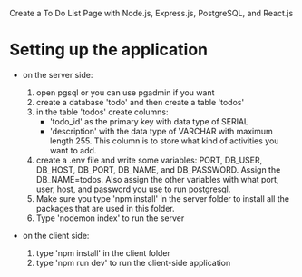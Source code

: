 Create a To Do List Page with Node.js, Express.js, PostgreSQL, and React.js

# Setting up the application
- on the server side:
  1. open pgsql or you can use pgadmin if you want
  2. create a database 'todo' and then create a table 'todos'
  3. in the table 'todos' create columns:
     - 'todo_id' as the primary key with data type of SERIAL
     - 'description' with the data type of VARCHAR with maximum length 255. This column is to store what kind of activities you want to add.
  4. create a .env file and write some variables: PORT, DB_USER, DB_HOST, DB_PORT, DB_NAME, and DB_PASSWORD. Assign the DB_NAME=todos. Also assign the other variables with what port, user, host, and password you use to run postgresql. 
  5. Make sure you type 'npm install' in the server folder to install all the packages that are used in this folder.
  6. Type 'nodemon index' to run the server

- on the client side:
  1. type 'npm install' in the client folder
  2. type 'npm run dev' to run the client-side application
